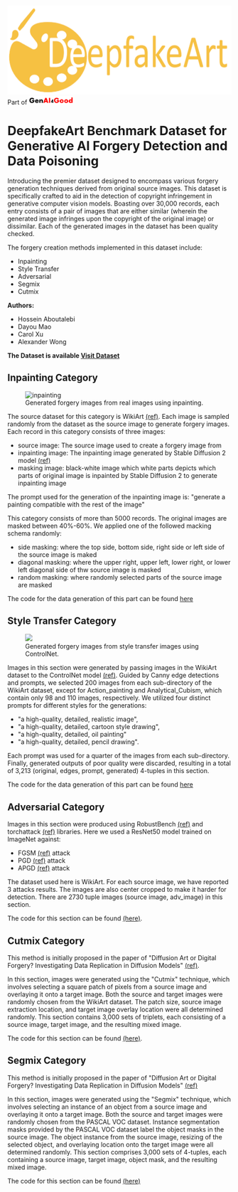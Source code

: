 

<img src="https://github.com/h-aboutalebi/DeepfakeArt/blob/main/images/logo.jpg" alt="logo" width="600" height="200">
Part of <img src="https://github.com/h-aboutalebi/DeepfakeArt/blob/main/images/genai4good.png" alt="genai4good" width="20%" height="20%">

# DeepfakeArt Benchmark Dataset for Generative AI Forgery Detection and Data Poisoning
Introducing the premier dataset designed to encompass various forgery generation techniques derived from original source images. This dataset is specifically crafted to aid in the detection of copyright infringement in generative computer vision models. Boasting over 30,000 records, each entry consists of a pair of images that are either similar (wherein the generated image infringes upon the copyright of the original image) or dissimilar. Each of the generated images in the dataset has been quality checked.

The forgery creation methods implemented in this dataset include:

- Inpainting
- Style Transfer
- Adversarial 
- Segmix
- Cutmix


**Authors:**

- Hossein Aboutalebi
- Dayou Mao
- Carol Xu
- Alexander Wong


**The Dataset is available [Visit Dataset](https://www.kaggle.com/datasets/danielmao2019/deepfakeart)**

## Inpainting Category

<figure class="image">
<img src="https://github.com/h-aboutalebi/DeepfakeArt/blob/main/images/inpainting.jpg" alt="inpainting">
<figcaption>Generated forgery images from real images using inpainting.</figcaption>
</figure>

The source dataset for this category is WikiArt [(ref)](https://paperswithcode.com/paper/large-scale-classification-of-fine-art). Each image is sampled randomly from the dataset as the source image to generate forgery images. 
Each record in this category consists of three images: 

- source image: The source image used to create a forgery image from
- inpainting image: The inpainting image generated by Stable Diffusion 2 model [(ref)](https://huggingface.co/stabilityai/stable-diffusion-2-inpainting)
- masking image: black-white image which white parts depicts which parts of original image is inpainted by Stable Diffusion 2 to generate inpainting image

The prompt used for the generation of the inpainting image is: "generate a painting compatible with the rest of the image"

This category consists of more than 5000 records. The original images are masked between 40%-60%. We applied one of the followed macking schema randomly:

- side masking: where the top side, bottom side, right side or left side of the source image is maked
- diagonal masking: where the upper right, upper left, lower right, or lower left diagonal side of thw source image is masked
- random masking: where randomly selected parts of the source image are masked

The code for the data generation of this part can be found [here](https://github.com/h-aboutalebi/DeepfakeArt/blob/main/image_inpainting/main.py)

## Style Transfer Category

<figure class="image">
<img src="https://github.com/h-aboutalebi/DeepfakeArt/blob/main/images/style.jpg">
<figcaption>Generated forgery images from style transfer images using ControlNet.</figcaption>
</figure>

Images in this section were generated by passing images in the WikiArt dataset to the ControlNet model [(ref)](https://huggingface.co/lllyasviel/ControlNet). Guided by Canny edge detections and prompts, we selected 200 images from each sub-directory of the WikiArt dataset, except for Action_painting and Analytical_Cubism, which contain only 98 and 110 images, respectively. We utilized four distinct prompts for different styles for the generations:

- "a high-quality, detailed, realistic image", 
- "a high-quality, detailed, cartoon style drawing", 
- "a high-quality, detailed, oil painting"
- "a high-quality, detailed, pencil drawing". 

Each prompt was used for a quarter of the images from each sub-directory. Finally, generated outputs of poor quality were discarded, resulting in a total of 3,213 (original, edges, prompt, generated) 4-tuples in this section.


The code for the data generation of this part can be found [here](https://github.com/h-aboutalebi/DeepfakeArt/blob/main/main_style_transfer.py)


## Adversarial Category 

Images in this section were produced using RobustBench [(ref)](https://robustbench.github.io/) and torchattack [(ref)](https://adversarial-attacks-pytorch.readthedocs.io/en/latest/attacks.html) libraries. Here we used a ResNet50 model trained on ImageNet against:

- FGSM [(ref)](https://arxiv.org/abs/1412.6572) attack 
- PGD [(ref)](https://arxiv.org/pdf/1706.06083.pdf) attack
- APGD [(ref)](https://arxiv.org/pdf/2003.01690.pdf) attack

The dataset used here is WikiArt. For each source image, we have reported 3 attacks results. The images are also center cropped to make it harder for detection. There are 2730 tuple images (source image, adv_image) in this section.

The code for this section can be found [(here)](https://github.com/h-aboutalebi/DeepfakeArt/blob/main/adv_image/main.py).

## Cutmix Category

This method is initially proposed in the paper of "Diffusion Art or Digital Forgery? Investigating Data Replication in Diffusion Models" [(ref)](https://arxiv.org/abs/2212.03860).

In this section, images were generated using the "Cutmix" technique, which involves selecting a square patch of pixels from a source image and overlaying it onto a target image. Both the source and target images were randomly chosen from the WikiArt dataset. The patch size, source image extraction location, and target image overlay location were all determined randomly. This section contains 3,000 sets of triplets, each consisting of a source image, target image, and the resulting mixed image.


The code for this section can be found [(here)](https://github.com/h-aboutalebi/DeepfakeArt/blob/main/main_Cutmix.py).

## Segmix Category

This method is initially proposed in the paper of "Diffusion Art or Digital Forgery? Investigating Data Replication in Diffusion Models" [(ref)](https://arxiv.org/abs/2212.03860)

In this section, images were generated using the "Segmix" technique, which involves selecting an instance of an object from a source image and overlaying it onto a target image. Both the source and target images were randomly chosen from the PASCAL VOC dataset. Instance segmentation masks provided by the PASCAL VOC dataset label the object masks in the source image. The object instance from the source image, resizing of the selected object, and overlaying location onto the target image were all determined randomly. This section comprises 3,000 sets of 4-tuples, each containing a source image, target image, object mask, and the resulting mixed image.

The code for this section can be found [(here)](https://github.com/h-aboutalebi/DeepfakeArt/blob/main/main_Segmix.py)
